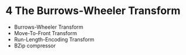 # 4 The Burrows-Wheeler Transform
 
- Burrows-Wheeler Transform
- Move-To-Front Transform
- Run-Length-Encoding Transform
- BZip compressor
